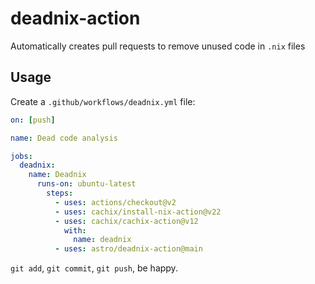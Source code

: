 # deadnix-action

Automatically creates pull requests to remove unused code in `.nix`
files

## Usage

Create a `.github/workflows/deadnix.yml` file:

```yaml
on: [push]

name: Dead code analysis

jobs:
  deadnix:
    name: Deadnix
      runs-on: ubuntu-latest
        steps:
          - uses: actions/checkout@v2
          - uses: cachix/install-nix-action@v22
          - uses: cachix/cachix-action@v12
            with:
              name: deadnix
          - uses: astro/deadnix-action@main
```

`git add`, `git commit`, `git push`, be happy.
